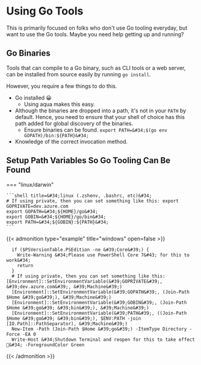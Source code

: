 # Using Go Tools


This is primarily focused on folks who don&#39;t use Go tooling everyday, but want to use the Go tools.
Maybe you need help getting up and running?

## Go Binaries

Tools that can compile to a Go binary, such as CLI tools or a web server, can be installed from source easily by running `go install`.

However, you require a few things to do this.

- Go installed 😀
  - Using aqua makes this easy.
- Although the binaries are dropped into a path, it&#39;s not in your `PATH` by default. Hence, you need to ensure that your shell of choice has this path added for global discovery of the binaries.
  - Ensure binaries can be found. `export PATH=&#34;$(go env GOPATH)/bin:${PATH}&#34;`
- Knowledge of the correct invocation method.

## Setup Path Variables So Go Tooling Can Be Found

=== &#34;linux/darwin&#34;

    ```shell title=&#34;linux (.zshenv, .bashrc, etc)&#34;
    # If using private, then you can set something like this: export GOPRIVATE=dev.azure.com
    export GOPATH=&#34;${HOME}/go&#34;
    export GOBIN=&#34;${HOME}/go/bin&#34;
    export PATH=&#34;${GOBIN}:${PATH}&#34;
    ```

{{&lt; admonition type=&#34;example&#34; title=&#34;windows&#34; open=false &gt;}}

```pwsh title=&#34;windows&#34;
  if ($PSVersionTable.PSEdition -ne &#39;Core&#39;) {
    Write-Warning &#34;Please use PowerShell Core 7&#43; for this to work&#34;
    return
  }
  # If using private, then you can set something like this: [Environment]::SetEnvironmentVariable(&#39;GOPRIVATE&#39;, &#39;dev.azure.com&#39;, &#39;Machine&#39;)
  [Environment]::SetEnvironmentVariable(&#39;GOPATH&#39;, (Join-Path $Home &#39;go&#39;), &#39;Machine&#39;)
  [Environment]::SetEnvironmentVariable(&#39;GOBIN&#39;, (Join-Path $Home &#39;go&#39; &#39;bin&#39;), &#39;Machine&#39;)
  [Environment]::SetEnvironmentVariable(&#39;PATH&#39;, ((Join-Path $Home &#39;go&#39; &#39;bin&#39;), $ENV:PATH -join [IO.Path]::PathSeparator), &#39;Machine&#39;)
  New-Item -Path (Join-Path $Home &#39;go&#39;) -ItemType Directory -Force -EA 0
  Write-Host &#34;Shutdown Terminal and reopen for this to take effect 🙏&#34; -ForegroundColor Green
```

{{&lt; /admonition &gt;}}

